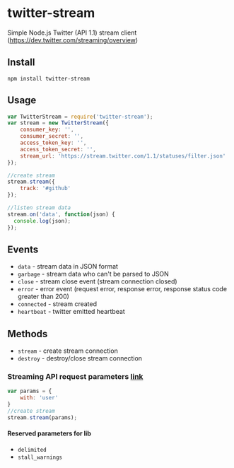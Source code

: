 twitter-stream
=============
Simple Node.js Twitter (API 1.1) stream client (https://dev.twitter.com/streaming/overview)

Install
-------
```npm install twitter-stream```

Usage
-------
```javascript
var TwitterStream = require('twitter-stream');
var stream = new TwitterStream({
    consumer_key: '',
    consumer_secret: '',
    access_token_key: '',
    access_token_secret: '',
    stream_url: 'https://stream.twitter.com/1.1/statuses/filter.json'
});

//create stream
stream.stream({
    track: '#github'
});

//listen stream data
stream.on('data', function(json) {
  console.log(json);
});
```

Events
-------
- ```data```        - stream data in JSON format
- ```garbage```     - stream data who can't be parsed to JSON
- ```close```       - stream close event (stream connection closed)
- ```error```       - error event (request error, response error, response status code greater than 200)
- ```connected```   - stream created
- ```heartbeat```   - twitter emitted heartbeat

Methods
-------
- ```stream```  - create stream connection
- ```destroy``` - destroy/close stream connection

### Streaming API request parameters [link](https://dev.twitter.com/docs/streaming-apis/parameters) ###
```javascript
var params = {
    with: 'user'
}
//create stream
stream.stream(params);
```
#### Reserved parameters for lib
- ```delimited``` 
- ```stall_warnings```
